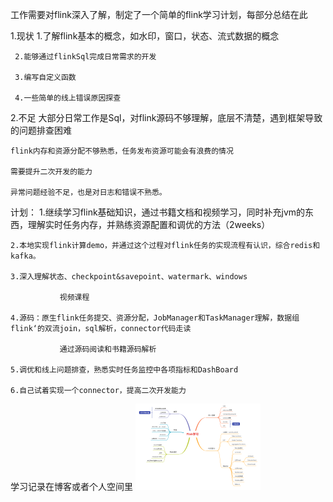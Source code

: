 
工作需要对flink深入了解，制定了一个简单的flink学习计划，每部分总结在此

1.现状
     1.了解flink基本的概念，如水印，窗口，状态、流式数据的概念

     2.能够通过flinkSql完成日常需求的开发

     3.编写自定义函数

     4.一些简单的线上错误原因探查

2.不足
    大部分日常工作是Sql，对flink源码不够理解，底层不清楚，遇到框架导致的问题排查困难

    flink内存和资源分配不够熟悉，任务发布资源可能会有浪费的情况

    需要提升二次开发的能力

    异常问题经验不足，也是对日志和错误不熟悉。





计划：
    1.继续学习flink基础知识，通过书籍文档和视频学习，同时补充jvm的东西，理解实时任务内存，并熟练资源配置和调优的方法（2weeks）

    2.本地实现flink计算demo，并通过这个过程对flink任务的实现流程有认识，综合redis和kafka。

    3.深入理解状态、checkpoint&savepoint、watermark、windows

               视频课程

    4.源码：原生flink任务提交、资源分配，JobManager和TaskManager理解，数据组flink‘的双流join，sql解析，connector代码走读

               通过源码阅读和书籍源码解析

    5.调优和线上问题排查，熟悉实时任务监控中各项指标和DashBoard

    6.自己试着实现一个connector，提高二次开发能力



学习记录在博客或者个人空间里
![](https://github.com/SakuraEd/Workspace/blob/main/pics/study_path.png)

